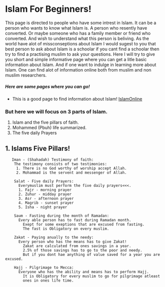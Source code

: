 # Islam For Beginners!



This page is directed to people who have some intrest in Islam.
It can be a person who wants to know what Islam is. A person who resently have converted. Or maybe someone who has a family member or friend who converted. And wish to understand what this person is beliving. As the world have alot of missconseptions about Islam I would sugest to you that best person to ask about Islam is a schoolar if you cant find a schoolar then try to find a practising muslim to ask your questions.
Here I will try to give you short and simple informative page where you can get a litle basic information about Islam. And if one want to indulge in learning more about Islam.
One can find alot of information online both from muslim and non muslim researchers.

##### Here are some pages where you can go! #####

* This is a good page to find information about Islam! [IslamOnline](https://islamonline.net/en/category/discover-islam/)

### But here we will focus on 3 parts of Islam. ###

1. Islam and the five pillars of faith.
2. Mohammed (Pbuh) life summarized.
3. The five daily Prayers


## 1. Islams Five Pillars! ##
       Iman - (Shahadah) Testimony of faith:
        The testimony consists of two testimonies:
         1. There is no God worthy of worship accept Allah.
         2. Mohammad is the servent and messenger of Allah.
         
        Salat - Five daily Prayers:
          Everymuslim must perform the five daily prayers<<<.
          1. Fajr - morning prayer
          2. Zuhur - midday prayer
          3. Asr - afternoon prayer
          4. Magrib - sunset prayer
          5. Isha - night prayer
          
        Saum - Fasting during the month of Ramadan:
          Every able person has to fast during Ramadan month.
            Exept for some exeptions that are excused from fasting.
            The fast is Obligatory on every muslim.
            
        Zakat - Paying anually to the needy:
          Every person who has the means has to give Zakat!
            Zakat are calculated from ones savings in a year.
            2.5% of those savings has to go to the poor and needy.
            But if you dont hae anything of value saved for a year you are excused.
            
        Hajj - Pilgrimage to Mecca:
          Everyone who has the ability and means has to perform Hajj.
            It is Obligatory for every muslim to go for pilgrimage atleast
            ones in ones life time.


